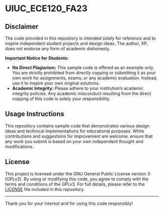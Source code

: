# UIUC_ECE120_FA23

## Disclaimer

The code provided in this repository is intended solely for reference and to inspire independent student projects and design ideas. The author, XP, does not endorse any form of academic dishonesty.

**Important Notice for Students:**
- **No Direct Plagiarism:** This sample code is offered as an example only. You are strictly prohibited from directly copying or submitting it as your own work for assignments, exams, or any academic evaluation. Instead, use it to inspire your own original solutions.
- **Academic Integrity:** Please adhere to your institution’s academic integrity policies. Any academic misconduct resulting from the direct copying of this code is solely your responsibility.

## Usage Instructions

This repository contains sample code that demonstrates various design ideas and technical implementations for educational purposes. While contributions and suggestions for improvement are welcome, ensure that any work you submit is based on your own independent thought and modifications.

## License

This project is licensed under the GNU General Public License version 3 (GPLv3). By using or modifying this code, you agree to comply with the terms and conditions of the GPLv3. For full details, please refer to the [LICENSE](LICENSE) file included in this repository.

---

Thank you for your interest and for using this code responsibly!
